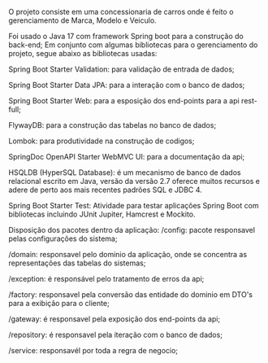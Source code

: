 O projeto consiste em uma concessionaria de carros onde é feito o gerenciamento de Marca, Modelo e Veiculo.

Foi usado o Java 17 com framework Spring boot para a construção do back-end;
Em conjunto com algumas bibliotecas para o gerenciamento do projeto, segue abaixo as bibliotecas usadas:
  
  Spring Boot Starter Validation: para validação de entrada de dados;
  
  Spring Boot Starter Data JPA: para a interação com o banco de dados;
  
  Spring Boot Starter Web: para a esposição dos end-points para a api rest-full;
  
  FlywayDB: para a construção das tabelas no banco de dados;
  
  Lombok: para produtividade na construção de codigos;
  
  SpringDoc OpenAPI Starter WebMVC UI: para a documentação da api;
  
  HSQLDB (HyperSQL Database): é um mecanismo de banco de dados relacional escrito em Java, versão da versão 2.7 oferece muitos recursos e adere de perto aos mais recentes padrões SQL e JDBC 4.
  
  Spring Boot Starter Test: Atividade para testar aplicações Spring Boot com bibliotecas incluindo JUnit Jupiter, Hamcrest e Mockito.

Disposição dos pacotes dentro da aplicação:
  /config: pacote responsavel pelas configurações do sistema;
  
  /domain: responsavel pelo dominio da aplicação, onde se concentra as representações das tabelas do sistemas;
  
  /exception: é responsável pelo tratamento de erros da api;
  
  /factory: responsavel pela conversão das entidade do dominio em DTO's para a exibição para o cliente;
  
  /gateway: é responsavel pela exposição dos end-points da api;
  
  /repository: é responsavel pela iteração com o banco de dados;
  
  /service: responsavél por toda a regra de negocio;
